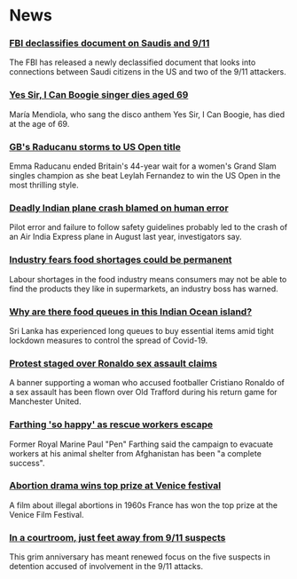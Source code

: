 # News
### [FBI declassifies document on Saudis and 9/11](https://www.bbc.com/news/world-us-canada-58533538)
The FBI has released a newly declassified document that looks into connections between Saudi citizens in the US and two of the 9/11 attackers.
### [Yes Sir, I Can Boogie singer dies aged 69](https://www.bbc.com/news/entertainment-arts-58533613)
María Mendiola, who sang the disco anthem Yes Sir, I Can Boogie, has died at the age of 69.
### [GB's Raducanu storms to US Open title](https://www.bbc.com/sport/tennis/58533341)
Emma Raducanu ended Britain's 44-year wait for a women's Grand Slam singles champion as she beat Leylah Fernandez to win the US Open in the most thrilling style.
### [Deadly Indian plane crash blamed on human error](https://www.bbc.com/news/world-asia-india-58532514)
Pilot error and failure to follow safety guidelines probably led to the crash of an Air India Express plane in August last year, investigators say.
### [Industry fears food shortages could be permanent](https://www.bbc.com/news/business-58519997)
Labour shortages in the food industry means consumers may not be able to find the products they like in supermarkets, an industry boss has warned. 
### [Why are there food queues in this Indian Ocean island?](https://www.bbc.com/news/world-asia-pacific-58485674)
Sri Lanka has experienced long queues to buy essential items amid tight lockdown measures to control the spread of Covid-19.
### [Protest staged over Ronaldo sex assault claims](https://www.bbc.com/news/uk-england-manchester-58528893)
A banner supporting a woman who accused footballer Cristiano Ronaldo of a sex assault has been flown over Old Trafford during his return game for Manchester United.
### [Farthing 'so happy' as rescue workers escape](https://www.bbc.com/news/uk-58533972)
Former Royal Marine Paul "Pen" Farthing said the campaign to evacuate workers at his animal shelter from Afghanistan has been "a complete success".
### [Abortion drama wins top prize at Venice festival](https://www.bbc.com/news/entertainment-arts-58533531)
A film about illegal abortions in 1960s France has won the top prize at the Venice Film Festival.
### [In a courtroom, just feet away from 9/11 suspects](https://www.bbc.com/news/world-latin-america-58527700)
This grim anniversary has meant renewed focus on the five suspects in detention accused of involvement in the 9/11 attacks.

